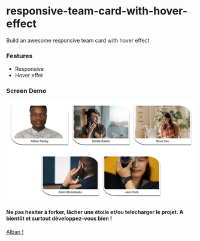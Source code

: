 # responsive-team-card-with-hover-effect
Build an awesome responsive team card with hover effect 

### Features
<ul>
    <li>Responsive</li>
    <li>Hover effet</li>
</ul>

### Screen Demo 
<p style="display:flex;justify-content:space-between">
    <img src="screen/card-with-hover-effect.png" /> 
</p>


#### Ne pas hesiter à forker, lâcher une étoile et/ou telecharger le projet. A bientôt et surtout développez-vous bien !

<a href="https://alban-okoby.github.io">Alban ! </a>
